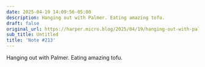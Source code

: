 ```yaml
---
date: 2025-04-19 14:09:56-05:00
description: Hanging out with Palmer. Eating amazing tofu.
draft: false
original_url: https://harper.micro.blog/2025/04/19/hanging-out-with-palmer-eating.html
sub_title: Untitled
title: 'Note #213'
---
```


Hanging out with Palmer. Eating amazing tofu.